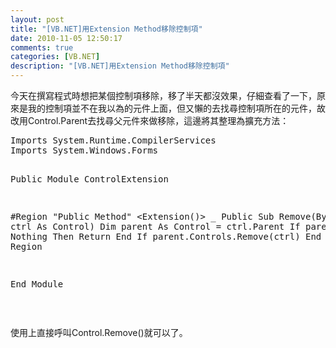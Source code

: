 ```yaml
---
layout: post
title: "[VB.NET]用Extension Method移除控制項"
date: 2010-11-05 12:50:17
comments: true
categories: [VB.NET]
description: "[VB.NET]用Extension Method移除控制項"
---
```

<p>今天在撰寫程式時想把某個控制項移除，移了半天都沒效果，仔細查看了一下，原來是我的控制項並不在我以為的元件上面，但又懶的去找尋控制項所在的元件，故改用Control.Parent去找尋父元件來做移除，這邊將其整理為擴充方法：</p>  <div class="wlWriterSmartContent" id="scid:812469c5-0cb0-4c63-8c15-c81123a09de7:3a4d49a8-9923-4524-952d-e65a8f0964d6" style="padding-right: 0px; display: inline; padding-left: 0px; float: none; padding-bottom: 0px; margin: 0px; padding-top: 0px"><pre name="code" class="vb">Imports System.Runtime.CompilerServices
Imports System.Windows.Forms

Public Module ControlExtension

#Region "Public Method"
    &lt;Extension()&gt; _
    Public Sub Remove(ByVal ctrl As Control)
        Dim parent As Control = ctrl.Parent
        If parent Is Nothing Then
            Return
        End If
        parent.Controls.Remove(ctrl)
    End Sub
#End Region

End Module</pre></div>

<p> </p>

<p>使用上直接呼叫Control.Remove()就可以了。</p>